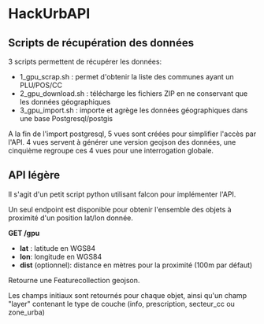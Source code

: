 # HackUrbAPI

## Scripts de récupération des données

3 scripts permettent de récupérer les données:
- 1_gpu_scrap.sh : permet d'obtenir la liste des communes ayant un PLU/POS/CC
- 2_gpu_download.sh : télécharge les fichiers ZIP en ne conservant que les données géographiques
- 3_gpu_import.sh : importe et agrège les données géographiques dans une base Postgresql/postgis

A la fin de l'import postgresql, 5 vues sont créées pour simplifier l'accès par l'API.
4 vues servent à générer une version geojson des données, une cinquième regroupe ces 4 vues pour une interrogation globale.

## API légère

Il s'agit d'un petit script python utilisant falcon pour implémenter l'API.

Un seul endpoint est disponible pour obtenir l'ensemble des objets à proximité d'un position lat/lon donnée.

**GET /gpu**
- **lat** : latitude en WGS84
- **lon**: longitude en WGS84
- **dist** (optionnel): distance en mètres pour la proximité (100m par défaut)

Retourne une Featurecollection geojson.

Les champs initiaux sont retournés pour chaque objet, ainsi qu'un champ "layer" contenant le type de couche (info, prescription, secteur_cc ou zone_urba)
